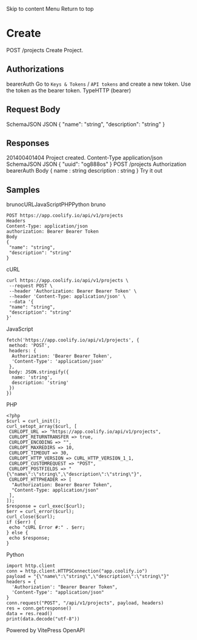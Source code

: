 Skip to content
Menu
Return to top
# Create​
POST
/projects
Create Project.
## Authorizations​
bearerAuth
Go to `Keys & Tokens` / `API tokens` and create a new token. Use the token as the bearer token.
TypeHTTP (bearer)
## Request Body​
SchemaJSON
JSON
{
"name": "string",
"description": "string"
}
## Responses​
201400401404
Project created.
Content-Type
application/json
SchemaJSON
JSON
{
"uuid": "og888os"
}
POST
/projects
Authorization 
bearerAuth
Body
{
name
:
string
description
:
string
}
Try it out
## Samples​
brunocURLJavaScriptPHPPython
bruno
```
POST https://app.coolify.io/api/v1/projects
Headers
Content-Type: application/json
authorization: Bearer Bearer Token
Body
{
 "name": "string",
 "description": "string"
}
```

cURL
```
curl https://app.coolify.io/api/v1/projects \
 --request POST \
 --header 'Authorization: Bearer Bearer Token' \
 --header 'Content-Type: application/json' \
 --data '{
 "name": "string",
 "description": "string"
}'
```

JavaScript
```
fetch('https://app.coolify.io/api/v1/projects', {
 method: 'POST',
 headers: {
  Authorization: 'Bearer Bearer Token',
  'Content-Type': 'application/json'
 },
 body: JSON.stringify({
  name: 'string',
  description: 'string'
 })
})
```

PHP
```
<?php
$curl = curl_init();
curl_setopt_array($curl, [
 CURLOPT_URL => "https://app.coolify.io/api/v1/projects",
 CURLOPT_RETURNTRANSFER => true,
 CURLOPT_ENCODING => "",
 CURLOPT_MAXREDIRS => 10,
 CURLOPT_TIMEOUT => 30,
 CURLOPT_HTTP_VERSION => CURL_HTTP_VERSION_1_1,
 CURLOPT_CUSTOMREQUEST => "POST",
 CURLOPT_POSTFIELDS => "{\"name\":\"string\",\"description\":\"string\"}",
 CURLOPT_HTTPHEADER => [
  "Authorization: Bearer Bearer Token",
  "Content-Type: application/json"
 ],
]);
$response = curl_exec($curl);
$err = curl_error($curl);
curl_close($curl);
if ($err) {
 echo "cURL Error #:" . $err;
} else {
 echo $response;
}
```

Python
```
import http.client
conn = http.client.HTTPSConnection("app.coolify.io")
payload = "{\"name\":\"string\",\"description\":\"string\"}"
headers = {
  'Authorization': "Bearer Bearer Token",
  'Content-Type': "application/json"
}
conn.request("POST", "/api/v1/projects", payload, headers)
res = conn.getresponse()
data = res.read()
print(data.decode("utf-8"))
```

Powered by  VitePress OpenAPI 

